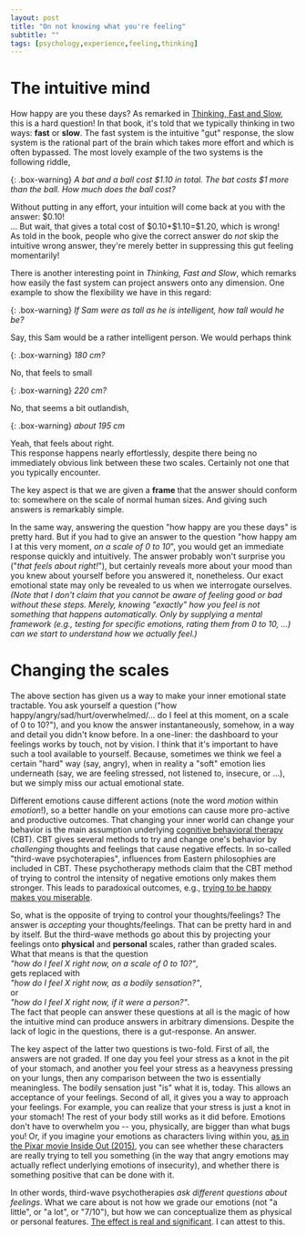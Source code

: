 ```yaml
---
layout: post
title: "On not knowing what you're feeling"
subtitle: ""
tags: [psychology,experience,feeling,thinking]
---
```


# The intuitive mind
How happy are you these days? As remarked in [Thinking, Fast and Slow](https://en.wikipedia.org/wiki/Thinking,_Fast_and_Slow), this is a hard question!
In that book, it's told that we typically thinking in two ways: **fast** or **slow**. The fast system is the intuitive "gut" response, the slow system is the rational part of the brain which takes more effort and which is often bypassed. The most lovely example of the two systems is the following riddle,

{: .box-warning}
*A bat and a ball cost \$1.10 in total. The bat costs \$1 more than the ball. How much does the ball cost?*

Without putting in any effort, your intuition will come back at you with the answer: $0.10!    
... But wait, that gives a total cost of \$0.10+\$1.10=\$1.20, which is wrong!    
As told in the book, people who give the correct answer do *not* skip the intuitive wrong answer, they're merely better in suppressing this gut feeling momentarily!

There is another interesting point in *Thinking, Fast and Slow*, which remarks how easily the fast system can project answers onto any dimension.
One example to show the flexibility we have in this regard:    

{: .box-warning}
*If Sam were as tall as he is intelligent, how tall would he be?*     

Say, this Sam would be a rather intelligent person. We would perhaps think    

{: .box-warning}
*180 cm?*    

No, that feels to small    

{: .box-warning}
*220 cm?*    

No, that seems a bit outlandish,      

{: .box-warning}
*about 195 cm*  

Yeah, that feels about right.    
This response happens nearly effortlessly, despite there being no immediately obvious link between these two scales. Certainly not one that you typically encounter.

The key aspect is that we are given a **frame** that the answer should conform to: somewhere on the scale of normal human sizes. And giving such answers is remarkably simple.

In the same way, answering the question "how happy are you these days" is pretty hard. But if you had to give an answer to the question "how happy am I at this very moment, *on a scale of 0 to 10*", you would get an immediate response quickly and intuitively. The answer probably won't surprise you ("*that feels about right!*"), but certainly reveals more about your mood than you knew about yourself before you answered it, nonetheless.
Our exact emotional state may only be revealed to us when we interrogate ourselves. *(Note that I don't claim that you cannot be aware of feeling good or bad without these steps. Merely, knowing "exactly" how you feel is not something that happens automatically. Only by supplying a mental framework (e.g., testing for specific emotions, rating them from 0 to 10, ...) can we start to understand how we actually feel.)*

# Changing the scales
The above section has given us a way to make your inner emotional state tractable. You ask yourself a question ("how happy/angry/sad/hurt/overwhelmed/... do I feel at this moment, on a scale of 0 to 10?"), and you know the answer instantaneously, somehow, in a way and detail you didn't know before. In a one-liner: the dashboard to your feelings works by touch, not by vision.
I think that it's important to have such a tool available to yourself. 
Because, sometimes we think we feel a certain "hard" way (say, angry), when in reality a "soft" emotion lies underneath (say, we are feeling stressed, not listened to, insecure, or ...), but we simply miss our actual emotional state. 

Different emotions cause different actions (note the word *motion* within *emotion*!), so a better handle on your emotions can cause more pro-active and productive outcomes. That changing your inner world can change your behavior is the main assumption underlying [cognitive behavioral therapy](https://en.wikipedia.org/wiki/Cognitive_behavioral_therapy) (CBT). CBT gives several methods to try and change one's behavior by *challenging* thoughts and feelings that cause negative effects.
In so-called "third-wave psychoterapies", influences from Eastern philosophies are included in CBT. These psychotherapy methods claim that the CBT method of trying to control the intensity of negative emotions only makes them stronger. This leads to paradoxical outcomes, e.g., [trying to be happy makes you miserable](https://time.com/5356657/trying-to-be-happy/).

So, what is the opposite of trying to control your thoughts/feelings? The answer is *accepting* your thoughts/feelings. That can be pretty hard in and by itself. But the third-wave methods go about this by projecting your feelings onto **physical** and **personal** scales, rather than graded scales. What that means is that the question    
*"how do I feel X right now, on a scale of 0 to 10?"*,    
gets replaced with    
*"how do I feel X right now, as a bodily sensation?"*,     
or    
*"how do I feel X right now, if it were a person?"*.    
The fact that people can answer these questions at all is the magic of how the intuitive mind can produce answers in arbitrary dimensions. Despite the lack of logic in the questions, there is a gut-response. An answer.

The key aspect of the latter two questions is two-fold. First of all, the answers are not graded. If one day you feel your stress as a knot in the pit of your stomach, and another you feel your stress as a heavyness pressing on your lungs, then any comparison between the two is essentially meaningless. The bodily sensation just "is" what it is, today. This allows an acceptance of your feelings. Second of all, it gives you a way to approach your feelings.
For example, you can realize that your stress is just a knot in your stomach! The rest of your body still works as it did before. Emotions don't have to overwhelm you -- you, physically, are bigger than what bugs you!
Or, if you imagine your emotions as characters living within you, [as in the Pixar movie Inside Out (2015)](https://en.wikipedia.org/wiki/Inside_Out_(2015_film)), you can see whether these characters are really trying to tell you something (in the way that angry emotions may actually reflect underlying emotions of insecurity), and whether there is something positive that can be done with it. 

In other words, third-wave psychotherapies *ask different questions about feelings*. What we care about is not how we grade our emotions (not "a little", or "a lot", or "7/10"), but how we can conceptualize them as physical or personal features. [The effect is real and significant](https://en.wikipedia.org/wiki/Inner_Relationship_Focusing). I can attest to this.
